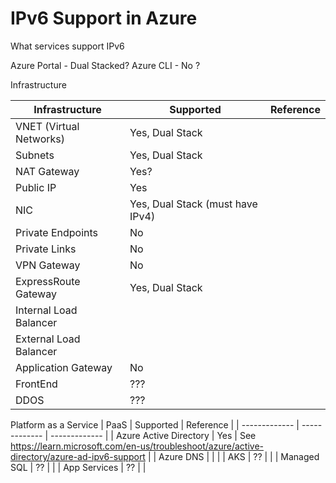 # IPv6 Support in Azure
What services support IPv6

Azure Portal - Dual Stacked?
Azure CLI - No ?

Infrastructure

| Infrastructure  | Supported | Reference |
| ------------- | ------------- | ------------- | 
| VNET (Virtual Networks) | Yes, Dual Stack  | |
| Subnets | Yes, Dual Stack | |
| NAT Gateway | Yes? | |
| Public IP | Yes | | (via NAT GW)
| NIC  | Yes, Dual Stack (must have IPv4) | |
| Private Endpoints | No | |
| Private Links | No | |
| VPN Gateway | No | |
| ExpressRoute Gateway | Yes, Dual Stack | |
| Internal Load Balancer | | |
| External Load Balancer | | |
| Application Gateway | No | |
| FrontEnd | ??? | |
| DDOS | ??? | |


Platform as a Service
| PaaS  | Supported | Reference |
| ------------- | ------------- | ------------- | 
| Azure Active Directory | Yes | See https://learn.microsoft.com/en-us/troubleshoot/azure/active-directory/azure-ad-ipv6-support |
| Azure DNS | | |
| AKS | ?? | |
| Managed SQL | ?? | |
| App Services | ?? | |


